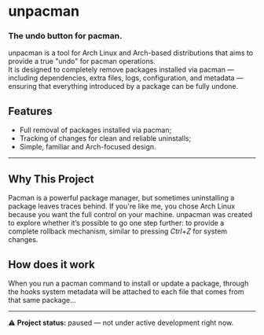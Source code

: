 # unpacman

### The undo button for pacman.

unpacman is a tool for Arch Linux and Arch-based distributions that aims to provide a true "undo" for pacman operations.  
It is designed to completely remove packages installed via pacman — including dependencies, extra files, logs, configuration, and metadata — ensuring that everything introduced by a package can be fully undone.

## Features
- Full removal of packages installed via pacman;
- Tracking of changes for clean and reliable uninstalls;
- Simple, familiar and Arch-focused design.

---

## Why This Project
Pacman is a powerful package manager, but sometimes uninstalling a package leaves traces behind.
If you're like me, you chose Arch Linux because you want the full control on your machine.
unpacman was created to explore whether it’s possible to go one step further: to provide a complete rollback mechanism, similar to pressing *Ctrl+Z* for system changes.  

## How does it work
When you run a pacman command to install or update a package, through the hooks system metadata will be attached to each file that comes from that same package...

---

⚠️ **Project status:** paused — not under active development right now.